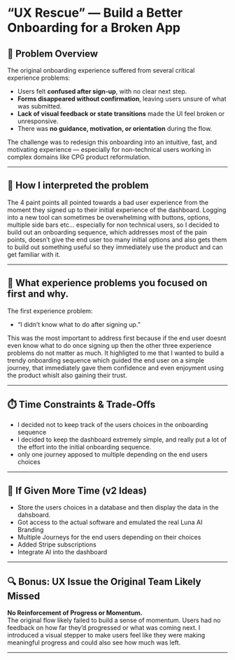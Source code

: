 # “UX Rescue” — Build a Better Onboarding for a Broken App

## 🧠 Problem Overview

The original onboarding experience suffered from several critical experience problems:

- Users felt **confused after sign-up**, with no clear next step.
- **Forms disappeared without confirmation**, leaving users unsure of what was submitted.
- **Lack of visual feedback or state transitions** made the UI feel broken or unresponsive.
- There was **no guidance, motivation, or orientation** during the flow.

The challenge was to redesign this onboarding into an intuitive, fast, and motivating experience — especially for non-technical users working in complex domains like CPG product reformulation.

---

## 🎯 How I interpreted the problem

The 4 paint points all pointed towards a bad user experience from the moment they signed up to their initial experience of the dashboard. Logging into a new tool can sometimes be overwhelming with buttons, options, multiple side bars etc… especially for non technical users, so I decided to build out an onboarding sequence, which addresses most of the pain points, doesn’t give the end user too many initial options and also gets them to build out something useful so they immediately use the product and can get familiar with it.

---

## 🧩 What experience problems you focused on first and why.

The first experience problem:

- “I didn’t know what to do after signing up.”

This was the most important to address first because if the end user doesnt even know what to do once signing up then the other three experience problems do not matter as much. It highligted to me that I wanted to build a trendy onboarding sequence which guided the end user on a simple journey, that immediately gave them confidence and even enjoyment using the product whislt also gaining their trust.

---

## ⏱️ Time Constraints & Trade-Offs

- I decided not to keep track of the users choices in the onboarding sequence
- I decided to keep the dashboard extremely simple, and really put a lot of the effort into the initial onboarding sequence.
- only one journey apposed to multiple depending on the end users choices

---

## 🚀 If Given More Time (v2 Ideas)

- Store the users choices in a database and then display the data in the dahsboard.
- Got access to the actual software and emulated the real Luna AI Branding
- Multiple Journeys for the end users depending on their choices
- Added Stripe subscriptions
- Integrate AI into the dashboard

---

## 🔍 Bonus: UX Issue the Original Team Likely Missed

**No Reinforcement of Progress or Momentum.**  
The original flow likely failed to build a sense of momentum. Users had no feedback on how far they’d progressed or what was coming next. I introduced a visual stepper to make users feel like they were making meaningful progress and could also see how much was left.

---

